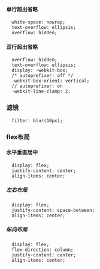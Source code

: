 #### 单行超出省略

```
  white-space: nowrap;
  text-overflow: ellipsis;
  overflow: hidden;
```

#### 双行超出省略

```
  overflow: hidden;
  text-overflow: ellipsis;
  display: -webkit-box;
  /* autoprefixer: off */
  -webkit-box-orient: vertical;
  // autoprefixer: on
  -webkit-line-clamp: 2;
```

### 滤镜

```
  filter: blur(10px);
```

### flex布局

#### 水平垂直居中

```
  display: flex;
  justify-content: center;
  align-items: center;
```

##### 左右布局

```
  display: flex;
  justify-content: space-between;
  align-items: center;
```
##### 纵向布局

```
  display: flex;
  flex-direction: column;
  justify-content: center;
  align-items: center;
```